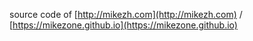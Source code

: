 source code of [http://mikezh.com](http://mikezh.com) / [https://mikezone.github.io](https://mikezone.github.io)
